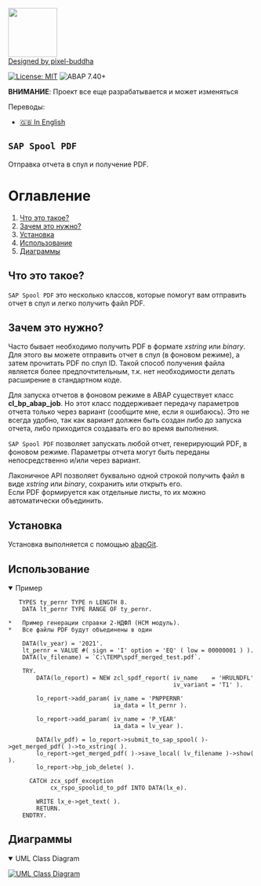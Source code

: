<img src="https://github.com/victorizbitskiy/zspool_pdf/blob/main/logo/logo.svg" height="100px"/>\
<a href="https://www.flaticon.com/ru/authors/pixel-buddha">Designed by pixel-buddha</a>

[![License: MIT](https://img.shields.io/badge/License-MIT-yellow.svg)](https://github.com/victorizbitskiy/zspool_pdf/blob/main/LICENSE)
![ABAP 7.40+](https://img.shields.io/badge/ABAP-7.40sp08+-brightgreen)

**ВНИМАНИЕ**: Проект все еще разрабатывается и может изменяться

Переводы:
- [:uk: In English](https://github.com/victorizbitskiy/zspool_pdf) 

## `SAP Spool PDF`

Отправка отчета в спул и получение PDF.

# Оглавление
1. [Что это такое?](#что-это-такое)
2. [Зачем это нужно?](#зачем-это-нужно)
3. [Установка](#установка)
4. [Использование](#использование)
5. [Диаграммы](#диаграммы)

## Что это такое?

`SAP Spool PDF` это несколько классов, которые помогут вам отправить отчет в спул и легко получить файл PDF.

## Зачем это нужно?

Часто бывает необходимо получить PDF в формате *xstring* или *binary*. Для этого вы можете отправить отчет в спул (в фоновом режиме), а затем прочитать PDF по спул ID.
Такой способ получения файла является более предпочтительным, т.к. нет необходимости делать расширение в стандартном коде.

Для запуска отчетов в фоновом режиме в ABAP существует класс **cl_bp_abap_job**. Но этот класс поддерживает передачу параметров отчета только через вариант (сообщите мне, если я ошибаюсь).
Это не всегда удобно, так как вариант должен быть создан либо до запуска отчета, либо приходится создавать его во время выполнения.

`SAP Spool PDF` позволяет запускать любой отчет, генерирующий PDF, в фоновом режиме. Параметры отчета могут быть переданы непосредственно и/или через вариант.  

Лаконичное API позволяет буквально одной строкой получить файл в виде *xstring* или *binary*, сохранить или открыть его.  
Если PDF формируется как отдельные листы, то их можно автоматически объединить. 

## Установка

Установка выполняется с помощью [abapGit](http://www.abapgit.org).

## Использование

<details open>
<base target="_blank">
<summary>Пример</summary>
   
```abap
   TYPES ty_pernr TYPE n LENGTH 8.
    DATA lt_pernr TYPE RANGE OF ty_pernr.

*   Пример генерации справки 2-НДФЛ (HCM модуль).
*   Все файлы PDF будут объединены в один

    DATA(lv_year) = '2021'.
    lt_pernr = VALUE #( sign = 'I' option = 'EQ' ( low = 00000001 ) ).
    DATA(lv_filename) = `C:\TEMP\spdf_merged_test.pdf`.

    TRY.
        DATA(lo_report) = NEW zcl_spdf_report( iv_name    = 'HRULNDFL'
                                               iv_variant = 'T1' ).

        lo_report->add_param( iv_name = 'PNPPERNR'
                              ia_data = lt_pernr ).

        lo_report->add_param( iv_name = 'P_YEAR'
                              ia_data = lv_year ).

        DATA(lv_pdf) = lo_report->submit_to_sap_spool( )->get_merged_pdf( )->to_xstring( ).
        lo_report->get_merged_pdf( )->save_local( lv_filename )->show( ).
        lo_report->bp_job_delete( ).

      CATCH zcx_spdf_exception
            cx_rspo_spoolid_to_pdf INTO DATA(lx_e).

        WRITE lx_e->get_text( ).
        RETURN.
    ENDTRY.
```
</details>

## Диаграммы
<details open>
  <summary>UML Class Diagram</summary>
   <p><a target="_blank" rel="noopener noreferrer" href="https://github.com/victorizbitskiy/zspool_pdf/blob/main/docs/img/Class%20Diagram.svg"><img src="https://github.com/victorizbitskiy/zspool_pdf/blob/main/docs/img/Class%20Diagram.svg" alt="UML Class Diagram" style="max-width:100%;"></a></p>
</details>

